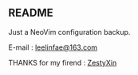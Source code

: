 ## README

Just a NeoVim configuration backup.

E-mail : leelinfae@163.com

THANKS for my firend : [ZestyXin](https://github.com/ZestyXin)
